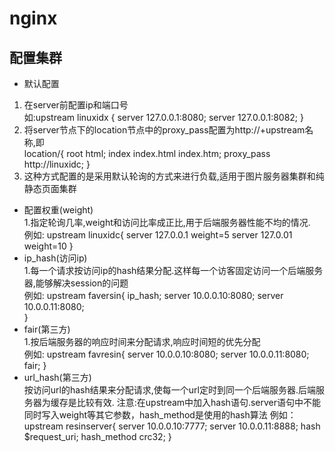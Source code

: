 # nginx    
## 配置集群    
+ 默认配置   
1. 在server前配置ip和端口号    
如:upstream linuxidx {
    server 127.0.0.1:8080;
    server 127.0.0.1:8082;
}
2. 将server节点下的location节点中的proxy_pass配置为http://+upstream名称,即    
location/{
    root html;
    index index.html index.htm;
    proxy_pass http://linuxidc;
}
3. 这种方式配置的是采用默认轮询的方式来进行负载,适用于图片服务器集群和纯静态页面集群   
+ 配置权重(weight)   
1.指定轮询几率,weight和访问比率成正比,用于后端服务器性能不均的情况.    
例如:
 upstream linuxidc{
     server 127.0.0.1 weight=5
     server 127.0.01 weight=10
 }    
+ ip_hash(访问ip)   
1.每一个请求按访问ip的hash结果分配.这样每一个访客固定访问一个后端服务器,能够解决session的问题    
例如:
upstream faversin{
    ip_hash;
    server 10.0.0.10:8080;
    server 10.0.0.11:8080;    
}    
+ fair(第三方)    
1.按后端服务器的响应时间来分配请求,响应时间短的优先分配    
例如:
upstream favresin{
    server 10.0.0.10:8080;
    server 10.0.0.11:8080;
    fair;
}      
+ url_hash(第三方)     
按访问url的hash结果来分配请求,使每一个url定时到同一个后端服务器.后端服务器为缓存是比较有效.
注意:在upstream中加入hash语句.server语句中不能同时写入weight等其它参数，hash_method是使用的hash算法
例如：    
upstream resinserver{
    server 10.0.0.10:7777;
    server 10.0.0.11:8888;
    hash $request_uri;
    hash_method crc32;
}


 
